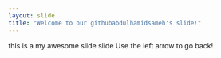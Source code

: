 ```yaml
---
layout: slide
title: "Welcome to our githubabdulhamidsameh's slide!"
---
```

this is a my awesome slide slide
Use the left arrow to go back!